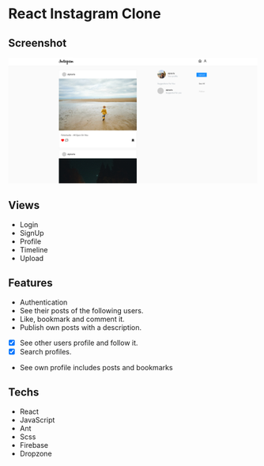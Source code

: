 # React Instagram Clone

## Screenshot

![app-screenshot](./app-screenshot.png)

## Views

- Login
- SignUp
- Profile
- Timeline
- Upload

## Features

- Authentication
- See their posts of the following users.
- Like, bookmark and comment it.
- Publish own posts with a description.
- [x] See other users profile and follow it.
- [x] Search profiles.
- See own profile includes posts and bookmarks

## Techs

- React
- JavaScript
- Ant
- Scss
- Firebase
- Dropzone
